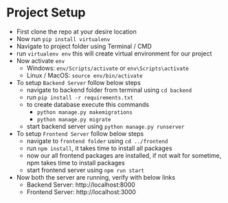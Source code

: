 # Project Setup
- First clone the repo at your desire location
- Now run `pip install virtualenv`
- Navigate to project folder using Terminal / CMD
- run `virtualenv env` this will create virtual environment for our project
- Now activate `env`
    - Windows: `env/Scripts/activate` or `env\Scripts\activate`
    - Linux / MacOS: `source env/bin/activate`
- To setup `Backend Server` follow below steps
    - navigate to backend folder from terminal using `cd backend`
    - run `pip install -r requirements.txt`
    - to create database execute this commands
        - `python manage.py makemigrations`
        - `python manage.py migrate`
    - start backend server using `python manage.py runserver`
- To setup `Frontend Server` follow below steps
    - navigate to `frontend folder` using `cd ../frontend`
    - run `npm install`, it takes time to install all packages
    - now our all frontend packages are installed, if not wait for sometime, npm takes time to install packages
    - start frontend server using `npm run start`
- Now both the server are running, verify with below links
    - Backend Server: http://localhost:8000
    - Frontend Server: http://localhost:3000
